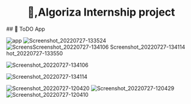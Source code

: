 <h1 align="center"> 👋,Algoriza Internship project </h1>
## 📱 ToDO App

![app](https://user-images.githubusercontent.com/72301777/181237776-5e69d8bd-ba4b-4890-9a82-1ed4bd818c0c.png)
![Screenshot_20220727-133524](https://user-images.githubusercontent.com/72301777/181237782-c5be2679-5f4c-45e4-a118-42866d1af35b.jpg)
![Screens![Screenshot_20220727-134106](https://user-images.githubusercontent.com/72301777/181238532-957f9d45-b9d9-4feb-86a4-ee1505e8b15d.jpg)
![Screenshot_20220727-134114](https://user-images.githubusercontent.com/72301777/181238535-a7f1c442-d084-4bc8-afb5-62972002b014.jpg)
hot_20220727-133550](https://user-images.githubusercontent.com/72301777/181237790-b9ef16ce-fb7c-42b8-9fef-7b8a39c31ac6.jpg)


![Screenshot_20220727-134106](https://user-images.githubusercontent.com/72301777/181238546-b2cbdead-84d5-4a33-ab0f-1fa0f6480bbd.jpg)

![Screenshot_20220727-134114](https://user-images.githubusercontent.com/72301777/181238538-ace8eca8-ede1-45eb-aa1d-4467cd48095f.jpg)



![Screenshot_20220727-120420](https://user-images.githubusercontent.com/72301777/181237794-1fa97e0f-32ef-4241-92a4-6cfcdd6b0568.jpg)
![Screenshot_20220727-120429](https://user-images.githubusercontent.com/72301777/181237805-9032fac6-41ec-4a8e-86ce-39761dbc742d.jpg)
![Screenshot_20220727-120410](https://user-images.githubusercontent.com/72301777/181237811-5a1f0af2-d933-4da5-812f-ae52e3ed3c28.jpg)



